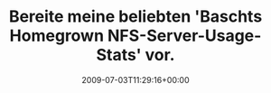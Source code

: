 ---
retweeted: false
source: <a href="http://twitter.com" rel="nofollow">Twitter Web Client</a>
entities:
  hashtags: []
  symbols: []
  user_mentions:
  - name: quafzi
    screen_name: quafzi
    indices:
    - '113'
    - '120'
    id_str: '15355135'
    id: '15355135'
  urls: []
display_text_range:
- '0'
- '137'
favorite_count: '0'
id_str: '2452577213'
truncated: false
retweet_count: '0'
id: '2452577213'
created_at: Fri Jul 03 11:29:16 +0000 2009
favorited: false
full_text: Bereite meine beliebten 'Baschts Homegrown NFS-Server-Usage-Stats' vor.
  Mal sehn, wie sich der bisherige Favorit [@quafzi](https://twitter.com/quafzi) diesmal
  schlägt.
lang: de
tags:
- pesos/twitter
date: '2009-07-03T11:29:16+00:00'
src: https://twitter.com/bascht/status/2452577213
original_url: https://twitter.com/bascht/status/2452577213
type: twitter_tweet
text: Bereite meine beliebten 'Baschts Homegrown NFS-Server-Usage-Stats' vor. Mal
  sehn, wie sich der bisherige Favorit [@quafzi](https://twitter.com/quafzi) diesmal
  schlägt.
title: Bereite meine beliebten 'Baschts Homegrown NFS-Server-Usage-Stats' vor.

---